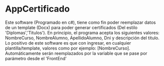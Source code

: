 # AppCertificado

Este software (Programado en c#), tiene como fin poder reemplazar datos de un template (Docx) para poder generar certificados (Del estilo 'Diplomas','Titulos').
En principio, el programa acepta los siguientes valores: NombreCurso, NombreAlumno, ApellidoAlumno, Dni y descripción del titulo.
Lo positivo de este software es que con ingresar, en cualquier plantilla/template, valores como por ejemplo: [NombreCurso]. Automáticamente serán reemplazados 
por la variable que se pase por parámetro desde el 'FrontEnd'
